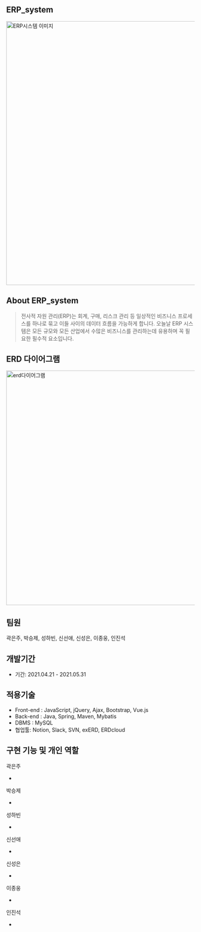 ## ERP_system

<img width="704" alt="ERP시스템 이미지" src="https://user-images.githubusercontent.com/67890628/120408084-445fd880-c389-11eb-810f-de192e8110e3.png">

## About ERP_system
> 전사적 자원 관리(ERP)는 회계, 구매, 리스크 관리 등 일상적인 비즈니스 프로세스를 하나로 묶고 이들 사이의 데이터 흐름을 가능하게 합니다. 오늘날 ERP 시스템은 모든 규모와 모든 산업에서 수많은 비즈니스를 관리하는데 유용하며 꼭 필요한 필수적 요소입니다.

## ERD 다이어그램

<img width="626" alt="erd다이어그램" src="https://user-images.githubusercontent.com/67890628/120410231-88ed7300-c38d-11eb-8277-90c2fc2a682f.png">

## 팀원

곽은주, 박승제, 성하빈, 신선애, 신성은, 이종웅, 인진석

## 개발기간 

- 기간: 2021.04.21 - 2021.05.31

## 적용기술

- Front-end : JavaScript, jQuery, Ajax, Bootstrap, Vue.js
- Back-end : Java, Spring, Maven, Mybatis
- DBMS : MySQL
- 협업툴: Notion, Slack, SVN, exERD, ERDcloud

## 구현 기능 및 개인 역할

곽은주 

- 

박승제

- 

성하빈

- 

신선애

- 

신성은

- 

이종웅

-

인진석

-


